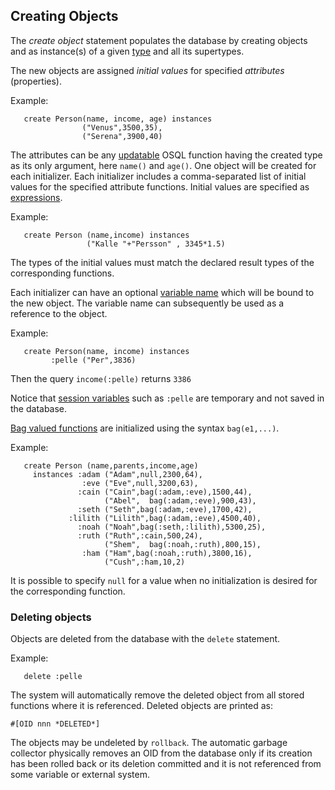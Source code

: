 ## Creating Objects

The *create object* statement populates the database by creating objects and as instance(s) of a given [type](/docs/md/osql/defining-types.md) and all its supertypes.

The new objects are assigned *initial values* for specified *attributes* (properties).

Example:
```
   create Person(name, income, age) instances 
                ("Venus",3500,35), 
                ("Serena",3900,40)
```

The attributes can be any [updatable](/docs/md/osql/updates.md) OSQL function having the created type as its only argument, here `name()` and `age()`. One object will be created for each initializer. Each initializer includes a comma-separated list of initial values for the specified attribute functions. Initial values are specified as [expressions](/docs/md/osql/basic-constructs.md#expressions).

Example:

```
   create Person (name,income) instances
                 ("Kalle "+"Persson" , 3345*1.5)
```

The types of the initial values must match the declared result types of the corresponding functions.

Each initializer can have an optional [variable name](/docs/md/osql/basic-constructs.md#variables) which will be bound to the new object. The variable name can subsequently be used as a reference to the object.

Example:
```
   create Person(name, income) instances
         :pelle ("Per",3836)
```

Then the query `income(:pelle)` returns `3386`

Notice that [session variables](/docs/md/osql/basic-constructs.md#variables) such as `:pelle` are temporary and not saved in the database.

[Bag valued functions](/docs/md/osql/defining-functions.md#function-signatures) are initialized using the syntax `bag(e1,...)`.

Example:
```
   create Person (name,parents,income,age) 
     instances :adam ("Adam",null,2300,64), 
                :eve ("Eve",null,3200,63), 
               :cain ("Cain",bag(:adam,:eve),1500,44),
                     ("Abel",  bag(:adam,:eve),900,43),
               :seth ("Seth",bag(:adam,:eve),1700,42), 
             :lilith ("Lilith",bag(:adam,:eve),4500,40), 
               :noah ("Noah",bag(:seth,:lilith),5300,25),
               :ruth ("Ruth",:cain,500,24), 
                     ("Shem",  bag(:noah,:ruth),800,15),
                :ham ("Ham",bag(:noah,:ruth),3800,16),
                     ("Cush",:ham,10,2)
```

It is possible to specify `null` for a value when no initialization is desired for the corresponding function.

### Deleting objects

Objects are deleted from the database with the `delete` statement.

Example:
```
   delete :pelle
```

The system will automatically remove the deleted object from all stored functions where it is referenced. Deleted objects are printed as:
```
#[OID nnn *DELETED*]
```

The objects may be undeleted by `rollback`. The automatic garbage collector physically removes an OID from the database only if its creation has been rolled back or its deletion committed and it is not referenced from some variable or external system.
